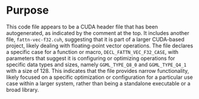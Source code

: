 # Purpose
This code file appears to be a CUDA header file that has been autogenerated, as indicated by the comment at the top. It includes another file, `fattn-vec-f32.cuh`, suggesting that it is part of a larger CUDA-based project, likely dealing with floating-point vector operations. The file declares a specific case for a function or macro, `DECL_FATTN_VEC_F32_CASE`, with parameters that suggest it is configuring or optimizing operations for specific data types and sizes, namely `GGML_TYPE_Q8_0` and `GGML_TYPE_Q4_1` with a size of 128. This indicates that the file provides narrow functionality, likely focused on a specific optimization or configuration for a particular use case within a larger system, rather than being a standalone executable or a broad library.
